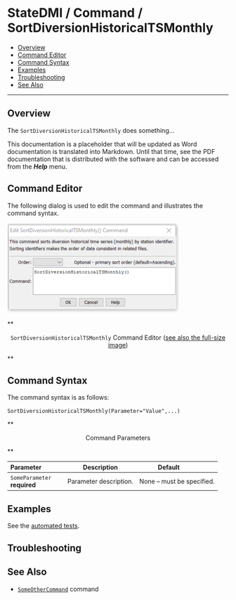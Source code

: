 # StateDMI / Command / SortDiversionHistoricalTSMonthly #

* [Overview](#overview)
* [Command Editor](#command-editor)
* [Command Syntax](#command-syntax)
* [Examples](#examples)
* [Troubleshooting](#troubleshooting)
* [See Also](#see-also)

-------------------------

## Overview ##

The `SortDiversionHistoricalTSMonthly` does something...

This documentation is a placeholder that will be updated as Word documentation is translated into Markdown.
Until that time, see the PDF documentation that is distributed with the software and can be accessed
from the ***Help*** menu.

## Command Editor ##

The following dialog is used to edit the command and illustrates the command syntax.

![SortDiversionHistoricalTSMonthly](SortDiversionHistoricalTSMonthly.png)

**<p style="text-align: center;">
`SortDiversionHistoricalTSMonthly` Command Editor (<a href="../SortDiversionHistoricalTSMonthly.png">see also the full-size image</a>)
</p>**

## Command Syntax ##

The command syntax is as follows:

```text
SortDiversionHistoricalTSMonthly(Parameter="Value",...)
```
**<p style="text-align: center;">
Command Parameters
</p>**

| **Parameter**&nbsp;&nbsp;&nbsp;&nbsp;&nbsp;&nbsp;&nbsp;&nbsp;&nbsp;&nbsp;&nbsp;&nbsp; | **Description** | **Default**&nbsp;&nbsp;&nbsp;&nbsp;&nbsp;&nbsp;&nbsp;&nbsp;&nbsp;&nbsp; |
| --------------|-----------------|----------------- |
|`SomeParameter`<br>**required**|Parameter description.|None – must be specified.|

## Examples ##

See the [automated tests](https://github.com/OpenWaterFoundation/cdss-app-statedmi-main/tree/master/test/regression/commands/SortDiversionHistoricalTSMonthly).

## Troubleshooting ##

## See Also ##

* [`SomeOtherCommand`](../SomeOtherCommand/SomeOtherCommand) command
